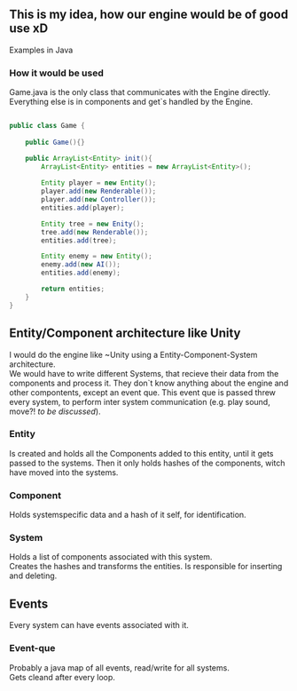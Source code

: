 ## This is my idea, how our engine would be of good use xD
Examples in Java
### How it would be used
Game.java is the only class that communicates with the Engine directly. <br>
Everything else is in components and get`s handled by the Engine.

```java

public class Game {
	
	public Game(){}

	public ArrayList<Entity> init(){
		ArrayList<Entity> entities = new ArrayList<Entity>();
		
		Entity player = new Entity();
		player.add(new Renderable());
		player.add(new Controller());
		entities.add(player);

		Entity tree = new Enity();
		tree.add(new Renderable());
		entities.add(tree);

		Entity enemy = new Entity();
		enemy.add(new AI());
		entities.add(enemy);

		return entities;
	}
}

```
## Entity/Component architecture like Unity
I would do the engine like ~Unity using a Entity-Component-System architecture. <br>
We would have to write different Systems, that recieve their data
from the components and process it. They don`t know anything about
the engine and other compontents, except an event que.
This event que is passed threw every system, to perform inter 
system communication (e.g. play sound, move?! *to be discussed*). <br>

### Entity
Is created and holds all the Components added to this entity, until
it gets passed to the systems. Then it only holds hashes of the components,
witch have moved into the systems.

### Component
Holds systemspecific data and a hash of it self, for identification.

### System
Holds a list of components associated with this system.<br>
Creates the hashes and transforms the entities. Is responsible for
inserting and deleting.

## Events
Every system can have events associated with it.

### Event-que
Probably a java map of all events, read/write for all systems.<br>
Gets cleand after every loop.


